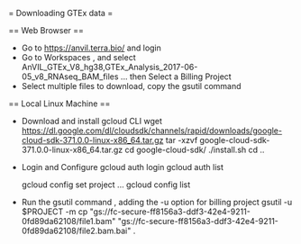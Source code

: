 = Downloading GTEx data =

== Web Browser ==

* Go to https://anvil.terra.bio/ and login 
* Go to Workspaces , and select AnVIL_GTEx_V8_hg38,GTEx_Analysis_2017-06-05_v8_RNAseq_BAM_files ... then Select a Billing Project
* Select multiple files to download, copy the gsutil command 

== Local Linux Machine ==

* Download and install gcloud CLI
    wget https://dl.google.com/dl/cloudsdk/channels/rapid/downloads/google-cloud-sdk-371.0.0-linux-x86_64.tar.gz
    tar -xzvf google-cloud-sdk-371.0.0-linux-x86_64.tar.gz 
    cd google-cloud-sdk/
    ./install.sh 
    cd ..

* Login and Configure
    gcloud auth login
    gcloud auth list

    gcloud config set project ...
    gcloud config list

* Run the gsutil command , adding the -u option for billing project
    gsutil -u $PROJECT -m cp  "gs://fc-secure-ff8156a3-ddf3-42e4-9211-0fd89da62108/file1.bam" "gs://fc-secure-ff8156a3-ddf3-42e4-9211-0fd89da62108/file2.bam.bai"   .

